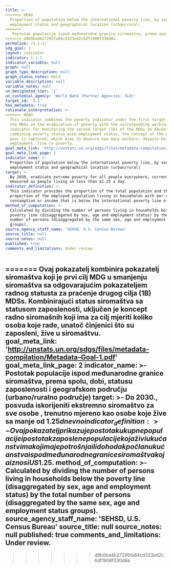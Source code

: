 ```yaml
---
title: >-
<<<<<<< HEAD
  Proportion of population below the international poverty line, by sex, age,
  employment status and geographical location (urban/rural)
=======
   Postotak populacije ispod međunarodne granice siromaštva, prema spolu, dobi, statusu zaposlenosti i geografskom području (urbano/ruralno područje)
>>>>>>> d8b0ba4b27295fa84cd323ed2c6df1908f330d8a
permalink: /1-1-1/
sdg_goal: 1
layout: indicator
indicator: 1.1.1
indicator_variable: null
graph: null
graph_type_description: null
graph_status_notes: Hold
variable_description: null
variable_notes: null
un_designated_tier: '1'
un_custodial_agency: 'World Bank (Partner Agencies: ILO)'
target_id: '1.1'
has_metadata: true
rationale_interpretation: >-
<<<<<<< HEAD
  This indicator combines the poverty indicator under the first target (1a) of
  the MDGs on the eradication of poverty with the corresponding working
  indicator for monitoring the second target (1b) of the MDGs on decent work. By
  combining poverty status with employment status, the concept of the working
  poor is captured, which aims to measure how many workers, despite being in
  employment, live in poverty.
goal_meta_link: 'http://unstats.un.org/sdgs/files/metadata-compilation/Metadata-Goal-1.pdf'
goal_meta_link_page: 2
indicator_name: >-
  Proportion of population below the international poverty line, by sex, age,
  employment status and geographical location (urban/rural)
target: >-
  By 2030, eradicate extreme poverty for all people everywhere, currently
  measured as people living on less than $1.25 a day.
indicator_definition: >-
  This indicator provides the proportion of the total population and the
  proportion of the employed population living in households with per-capita
  consumption or income that is below the international poverty line of US$1.25.
method_of_computation: >-
  Calculated by dividing the number of persons living in households below the
  poverty line (disaggregated by sex, age and employment status) by the total
  number of persons (disaggregated by the same sex, age and employment status
  groups).
source_agency_staff_name: 'SEHSD, U.S. Census Bureau'
source_title: null
source_notes: null
published: true
comments_and_limitations: Under review.
---
```

=======
   Ovaj pokazatelj kombinira pokazatelj siromaštva koji je prvi cilj MDG u smanjenju siromaštva sa odgovarajućim pokazateljem radnog statusta za praćenje drugog cilja (1B) MDSs. Kombinirajući status siromaštva sa statusom zaposlenosti, uključen je koncept radno siromašnih koji ima za cilj mjeriti koliko osoba koje rade, unatoč činjenici što su zaposleni, žive u siromaštvu.  
goal_meta_link: 'http://unstats.un.org/sdgs/files/metadata-compilation/Metadata-Goal-1.pdf'
goal_meta_link_page: 2
indicator_name: >-
  Postotak populacije ispod međunarodne granice siromaštva, prema spolu, dobi, statusu zaposlenosti i geografskom području (urbano/ruralno područje)
target: >-
   Do 2030., posvuda iskorijeniti ekstremno siromaštvo za sve osobe , trenutno mjereno kao osobe koje žive sa manje od $1.25 dnevno 
indicator_definition: >-
  Ovaj pokazatelj prikazuje postotak ukupne populacije i postotak zaposlene populacije koja živi u kućanstvima kojima je potrošnja ili dohodak po članu kućanstva ispod međunarodne granice siromaštva koja iznosi US$1.25. 
method_of_computation: >-
  Calculated  by  dividing  the  number  of  persons  living  in  households  below  the  poverty  line  (disaggregated  by  sex,  age  and  employment  status)  by  the  total  number  of  persons  (disaggregated  by  the  same  sex,  age  and  employment  status  groups).
source_agency_staff_name: 'SEHSD,  U.S.  Census  Bureau'
source_title: null
source_notes: null
published: true
comments_and_limitations: Under  review.  
---
>>>>>>> d8b0ba4b27295fa84cd323ed2c6df1908f330d8a
